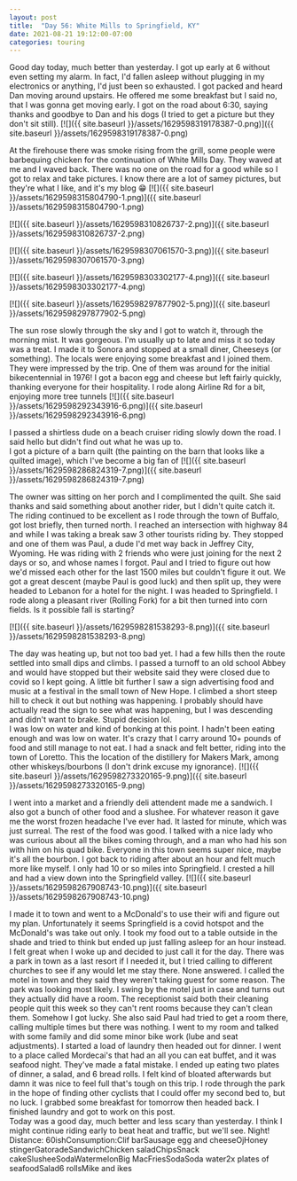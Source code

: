```yaml
---
layout: post
title:  "Day 56: White Mills to Springfield, KY"
date: 2021-08-21 19:12:00-07:00
categories: touring
---
```

Good day today, much better than yesterday. I got up early at 6 without even setting my alarm. In fact, I'd fallen asleep without plugging in my electronics or anything, I'd just been so exhausted. I got packed and heard Dan moving around upstairs. He offered me some breakfast but I said no, that I was gonna get moving early. I got on the road about 6:30, saying thanks and goodbye to Dan and his dogs (I tried to get a picture but they don't sit still).
[![]({{ site.baseurl }}/assets/1629598319178387-0.png)]({{ site.baseurl }}/assets/1629598319178387-0.png)
  
At the firehouse there was smoke rising from the grill, some people were barbequing chicken for the continuation of White Mills Day. They waved at me and I waved back. There was no one on the road for a good while so I got to relax and take pictures. I know there are a lot of samey pictures, but they're what I like, and it's my blog 😁
[![]({{ site.baseurl }}/assets/1629598315804790-1.png)]({{ site.baseurl }}/assets/1629598315804790-1.png)

[![]({{ site.baseurl }}/assets/1629598310826737-2.png)]({{ site.baseurl }}/assets/1629598310826737-2.png)

[![]({{ site.baseurl }}/assets/1629598307061570-3.png)]({{ site.baseurl }}/assets/1629598307061570-3.png)

[![]({{ site.baseurl }}/assets/1629598303302177-4.png)]({{ site.baseurl }}/assets/1629598303302177-4.png)

[![]({{ site.baseurl }}/assets/1629598297877902-5.png)]({{ site.baseurl }}/assets/1629598297877902-5.png)
  
The sun rose slowly through the sky and I got to watch it, through the morning mist. It was gorgeous. I'm usually up to late and miss it so today was a treat. I made it to Sonora and stopped at a small diner, Cheeseys (or something). The locals were enjoying some breakfast and I joined them. They were impressed by the trip. One of them was around for the initial bikecentennial in 1976! I got a bacon egg and cheese but left fairly quickly, thanking everyone for their hospitality. I rode along Airline Rd for a bit, enjoying more tree tunnels
[![]({{ site.baseurl }}/assets/1629598292343916-6.png)]({{ site.baseurl }}/assets/1629598292343916-6.png)
  
I passed a shirtless dude on a beach cruiser riding slowly down the road. I said hello but didn't find out what he was up to.   
I got a picture of a barn quilt (the painting on the barn that looks like a quilted image), which I've become a big fan of
[![]({{ site.baseurl }}/assets/1629598286824319-7.png)]({{ site.baseurl }}/assets/1629598286824319-7.png)
  
The owner was sitting on her porch and I complimented the quilt. She said thanks and said something about another rider, but I didn't quite catch it.   
The riding continued to be excellent as I rode through the town of Buffalo, got lost briefly, then turned north. I reached an intersection with highway 84 and while I was taking a break saw 3 other tourists riding by. They stopped and one of them was Paul, a dude I'd met way back in Jeffrey City, Wyoming. He was riding with 2 friends who were just joining for the next 2 days or so, and whose names I forgot. Paul and I tried to figure out how we'd missed each other for the last 1500 miles but couldn't figure it out. We got a great descent (maybe Paul is good luck) and then split up, they were headed to Lebanon for a hotel for the night. I was headed to Springfield. I rode along a pleasant river (Rolling Fork) for a bit then turned into corn fields. Is it possible fall is starting?  

[![]({{ site.baseurl }}/assets/1629598281538293-8.png)]({{ site.baseurl }}/assets/1629598281538293-8.png)
  
The day was heating up, but not too bad yet. I had a few hills then the route settled into small dips and climbs. I passed a turnoff to an old school Abbey and would have stopped but their website said they were closed due to covid so I kept going. A little bit further I saw a sign advertising food and music at a festival in the small town of New Hope. I climbed a short steep hill to check it out but nothing was happening. I probably should have actually read the sign to see what was happening, but I was descending and didn't want to brake. Stupid decision lol.  
I was low on water and kind of bonking at this point. I hadn't been eating enough and was low on water. It's crazy that I carry around 10+ pounds of food and still manage to not eat. I had a snack and felt better, riding into the town of Loretto. This the location of the distillery for Makers Mark, among other whiskeys/bourbons (I don't drink excuse my ignorance).
[![]({{ site.baseurl }}/assets/1629598273320165-9.png)]({{ site.baseurl }}/assets/1629598273320165-9.png)
  
I went into a market and a friendly deli attendent made me a sandwich. I also got a bunch of other food and a slushee. For whatever reason it gave me the worst frozen headache I've ever had. It lasted for minute, which was just surreal. The rest of the food was good. I talked with a nice lady who was curious about all the bikes coming through, and a man who had his son with him on his quad bike. Everyone in this town seems super nice, maybe it's all the bourbon. I got back to riding after about an hour and felt much more like myself. I only had 10 or so miles into Springfield. I crested a hill and had a view down into the Springfield valley.
[![]({{ site.baseurl }}/assets/1629598267908743-10.png)]({{ site.baseurl }}/assets/1629598267908743-10.png)
  
  
I made it to town and went to a McDonald's to use their wifi and figure out my plan. Unfortunately it seems Springfield is a covid hotspot and the McDonald's was take out only. I took my food out to a table outside in the shade and tried to think but ended up just falling asleep for an hour instead. I felt great when I woke up and decided to just call it for the day. There was a park in town as a last resort if I needed it, but I tried calling to different churches to see if any would let me stay there. None answered. I called the motel in town and they said they weren't taking guest for some reason. The park was looking most likely. I swing by the motel just in case and turns out they actually did have a room. The receptionist said both their cleaning people quit this week so they can't rent rooms because they can't clean them. Somehow I got lucky. She also said Paul had tried to get a room there, calling multiple times but there was nothing. I went to my room and talked with some family and did some minor bike work (lube and seat adjustments). I started a load of laundry then headed out for dinner. I went to a place called Mordecai's that had an all you can eat buffet, and it was seafood night. They've made a fatal mistake. I ended up eating two plates of dinner, a salad, and 6 bread rolls. I felt kind of bloated afterwards but damn it was nice to feel full that's tough on this trip. I rode through the park in the hope of finding other cyclists that I could offer my second bed to, but no luck. I grabbed some breakfast for tomorrow then headed back. I finished laundry and got to work on this post.   
Today was a good day, much better and less scary than yesterday. I think I might continue riding early to beat heat and traffic, but we'll see. Night!  
Distance: 60ishConsumption:Clif barSausage egg and cheeseOjHoney stingerGatoradeSandwichChicken saladChipsSnack cakeSlusheeSodaWatermelonBig MacFriesSodaSoda water2x plates of seafoodSalad6 rollsMike and ikes
